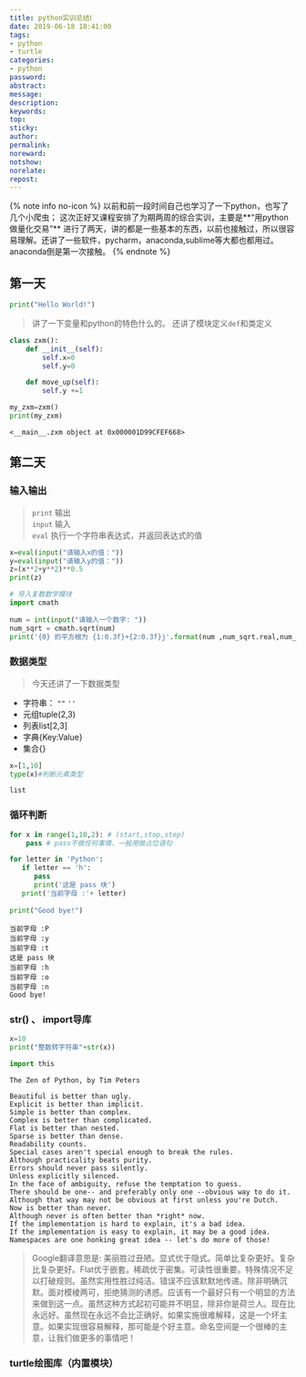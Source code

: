 ```yaml
---
title: python实训总结Ⅰ
date: 2019-06-18 18:41:00
tags:
- python
- turtle
categories:
- python
password:
abstract:
message:
description:
keywords:
top:
sticky:
author:
permalink:
noreward:
notshow:
norelate:
repost:
---
```



{% note info no-icon %}
以前和前一段时间自己也学习了一下python，也写了几个小爬虫；
这次正好又课程安排了为期两周的综合实训，主要是**“用python做量化交易”**
进行了两天，讲的都是一些基本的东西，以前也接触过，所以很容易理解。还讲了一些软件，pycharm，anaconda,sublime等大都也都用过。anaconda倒是第一次接触。
{% endnote %}

<!--more-->

## 第一天
```py
print("Hello World!")
```
> 讲了一下变量和python的特色什么的。
还讲了模块定义`def`和类定义

```py
class zxm():
	def __init__(self):
		self.x=0
		self.y=0

	def move_up(self):
		self.y +=1

my_zxm=zxm()
print(my_zxm)
```

```
<__main__.zxm object at 0x000001D99CFEF668>
```

## 第二天
### 输入输出
> `print` 输出  
`input` 输入  
`eval`  执行一个字符串表达式，并返回表达式的值

```py
x=eval(input("请输入x的值："))
y=eval(input("请输入y的值："))
z=(x**2+y**2)**0.5
print(z)
```

```py
# 导入复数数学模块
import cmath
 
num = int(input("请输入一个数字: "))
num_sqrt = cmath.sqrt(num)
print('{0} 的平方根为 {1:0.3f}+{2:0.3f}j'.format(num ,num_sqrt.real,num_sqrt.imag))
```

### 数据类型
> 今天还讲了一下数据类型
- 字符串： `""` `''`
- 元组tuple(2,3) 
- 列表list[2,3]
- 字典{Key:Value}
- 集合{}

```py
x=[1,10]
type(x)#判断元素类型
```

```
list
```

### 循环判断
```py
for x in range(1,10,2): # (start,stop,step)
    pass # pass不做任何事情，一般用做占位语句
```

```py
for letter in 'Python':
   if letter == 'h':
      pass
      print('这是 pass 块')
   print('当前字母 :'+ letter)
 
print("Good bye!")
```

```
当前字母 :P
当前字母 :y
当前字母 :t
这是 pass 块
当前字母 :h
当前字母 :o
当前字母 :n
Good bye!
```

### str() 、 import导库
```py
x=10
print("整数转字符串"+str(x))
```

```py
import this
```

```
The Zen of Python, by Tim Peters

Beautiful is better than ugly.
Explicit is better than implicit.
Simple is better than complex.
Complex is better than complicated.
Flat is better than nested.
Sparse is better than dense.
Readability counts.
Special cases aren't special enough to break the rules.
Although practicality beats purity.
Errors should never pass silently.
Unless explicitly silenced.
In the face of ambiguity, refuse the temptation to guess.
There should be one-- and preferably only one --obvious way to do it.
Although that way may not be obvious at first unless you're Dutch.
Now is better than never.
Although never is often better than *right* now.
If the implementation is hard to explain, it's a bad idea.
If the implementation is easy to explain, it may be a good idea.
Namespaces are one honking great idea -- let's do more of those!
```
> Google翻译意思是:
美丽胜过丑陋。显式优于隐式。简单比复杂更好。复杂比复杂更好。Flat优于嵌套。稀疏优于密集。可读性很重要。特殊情况不足以打破规则。虽然实用性胜过纯洁。错误不应该默默地传递。除非明确沉默。面对模棱两可，拒绝猜测的诱惑。应该有一个最好只有一个明显的方法来做到这一点。虽然这种方式起初可能并不明显，除非你是荷兰人。现在比永远好。虽然现在永远不会比正确好。如果实施很难解释，这是一个坏主意。如果实现很容易解释，那可能是个好主意。命名空间是一个很棒的主意，让我们做更多的事情吧！

### turtle绘图库（内置模块）

